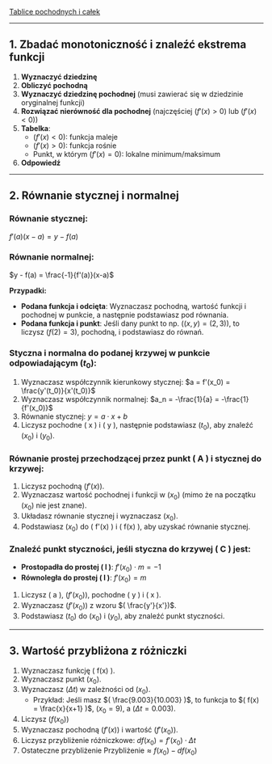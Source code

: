 
[Tablice pochodnych i całek](https://platforma.polsl.pl/rms/pluginfile.php/195961/mod_resource/content/1/der_int.pdf)

---

## 1. Zbadać monotoniczność i znaleźć ekstrema funkcji

1. **Wyznaczyć dziedzinę**
2. **Obliczyć pochodną**
3. **Wyznaczyć dziedzinę pochodnej** (musi zawierać się w dziedzinie oryginalnej funkcji)
4. **Rozwiązać nierówność dla pochodnej** (najczęściej $( f'(x) > 0 )$ lub $( f'(x) < 0 )$)
5. **Tabelka**:
   - $( f'(x) < 0 )$: funkcja maleje
   - $( f'(x) > 0 )$: funkcja rośnie
   - Punkt, w którym $( f'(x) = 0 )$: lokalne minimum/maksimum
6. **Odpowiedź**

---
## 2. Równanie stycznej i normalnej

### Równanie stycznej:
$f'(a)(x-a) = y - f(a)$

### Równanie normalnej:
$y - f(a) = \frac{-1}{f'(a)}(x-a)$

**Przypadki:**

- **Podana funkcja i odcięta**: Wyznaczasz pochodną, wartość funkcji i pochodnej w punkcie, a następnie podstawiasz pod równania.
- **Podana funkcja i punkt**: Jeśli dany punkt to np. $( (x, y) = (2, 3) )$, to liczysz $( f(2) = 3 )$, pochodną, i podstawiasz do równań.

### Styczna i normalna do podanej krzywej w punkcie odpowiadającym $( t_0 )$:
1. Wyznaczasz współczynnik kierunkowy stycznej:
	$a = f'(x_0) = \frac{y'(t_0)}{x'(t_0)}$
2. Wyznaczasz współczynnik normalnej:
	$a_n = -\frac{1}{a} = -\frac{1}{f'(x_0)}$
3. Równanie stycznej:
	$y = a \cdot x + b$
4. Liczysz pochodne \( x \) i \( y \), następnie podstawiasz $( t_0 )$, aby znaleźć $( x_0 )$ i $( y_0)$.

### Równanie prostej przechodzącej przez punkt \( A \) i stycznej do krzywej:
1. Liczysz pochodną $( f'(x) )$.
2. Wyznaczasz wartość pochodnej i funkcji w $( x_0)$ (mimo że na początku $( x_0)$ nie jest znane).
3. Układasz równanie stycznej i wyznaczasz $( x_0)$.
4. Podstawiasz $( x_0)$ do \( f'(x) \) i \( f(x) \), aby uzyskać równanie stycznej.

### Znaleźć punkt styczności, jeśli styczna do krzywej \( C \) jest:

- **Prostopadła do prostej \( l \)**:
	$f'(x_0) \cdot m = -1$
- **Równoległa do prostej \( l \)**:
	$f'(x_0) = m$

1. Liczysz \( a \), $( f'(x_0) )$, pochodne \( y \) i \( x \).
2. Wyznaczasz $( f'(x_0) )$ z wzoru $( \frac{y'}{x'})$.
3. Podstawiasz $( t_0 )$  do  $( x_0 )$ i  $( y_0 )$, aby znaleźć punkt styczności.

---

## 3. Wartość przybliżona z różniczki

1. Wyznaczasz funkcję \( f(x) \).
2. Wyznaczasz punkt $( x_0 )$.
3. Wyznaczasz $( \Delta t )$ w zależności od $( x_0 )$.
   - Przykład: Jeśli masz $( \frac{9.003}{10.003} )$, to funkcja to $( f(x) = \frac{x}{x+1} )$, $( x_0 = 9 )$, a $( \Delta t = 0.003 )$.
4. Liczysz $( f(x_0) )$
5. Wyznaczasz pochodną $( f'(x) )$ i wartość $( f'(x_0) )$.
6. Liczysz przybliżenie różniczkowe:
	$df(x_0) = f'(x_0) \cdot \Delta t$
7. Ostateczne przybliżenie
	$\text{Przybliżenie} \approx f(x_0) - df(x_0)$

